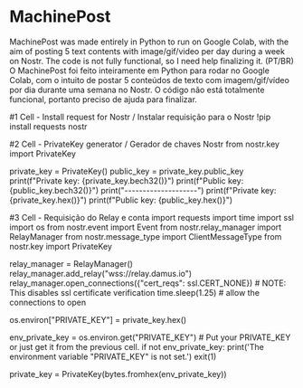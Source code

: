 # MachinePost
MachinePost was made entirely in Python to run on Google Colab, with the aim of posting 5 text contents with image/gif/video per day during a week on Nostr.  The code is not fully functional, so I need help finalizing it. 
(PT/BR) O MachinePost foi feito inteiramente em Python para rodar no Google Colab, com o intuito de postar 5 conteúdos de texto com imagem/gif/vídeo por dia durante uma semana no Nostr. O código não está totalmente funcional, portanto preciso de ajuda para finalizar.

#1 Cell - Install request for Nostr / Instalar requisição para o Nostr
!pip install requests nostr

#2 Cell - PrivateKey generator / Gerador de chaves Nostr
from nostr.key import PrivateKey

private_key = PrivateKey()
public_key = private_key.public_key
print(f"Private key: {private_key.bech32()}")
print(f"Public key: {public_key.bech32()}")
print("--------------------")
print(f"Private key: {private_key.hex()}")
print(f"Public key: {public_key.hex()}")

#3 Cell - Requisição do Relay e conta
import requests
import time
import ssl
import os
from nostr.event import Event
from nostr.relay_manager import RelayManager
from nostr.message_type import ClientMessageType
from nostr.key import PrivateKey

relay_manager = RelayManager()
relay_manager.add_relay("wss://relay.damus.io")
relay_manager.open_connections({"cert_reqs": ssl.CERT_NONE}) # NOTE: This disables ssl certificate verification
time.sleep(1.25) # allow the connections to open

os.environ["PRIVATE_KEY"] = private_key.hex()

env_private_key = os.environ.get("PRIVATE_KEY") # Put your PRIVATE_KEY or just get it from the previous cell.
if not env_private_key:
    print('The environment variable "PRIVATE_KEY" is not set.')
    exit(1)

private_key = PrivateKey(bytes.fromhex(env_private_key))
